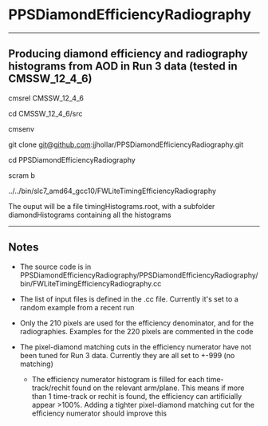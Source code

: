 # PPSDiamondEfficiencyRadiography

----------------------------------------------------------------
Producing diamond efficiency and radiography histograms from AOD
in Run 3 data (tested in CMSSW_12_4_6)
----------------------------------------------------------------

cmsrel CMSSW_12_4_6

cd CMSSW_12_4_6/src

cmsenv

git clone git@github.com:jjhollar/PPSDiamondEfficiencyRadiography.git

cd PPSDiamondEfficiencyRadiography

scram b

../../bin/slc7_amd64_gcc10/FWLiteTimingEfficiencyRadiography

The ouput will be a file timingHistograms.root, with a subfolder diamondHistograms containing all the histograms

----------------------------------------------------------------
Notes
----------------------------------------------------------------

   * The source code is in PPSDiamondEfficiencyRadiography/PPSDiamondEfficiencyRadiography/bin/FWLiteTimingEfficiencyRadiography.cc

   * The list of input files is defined in the .cc file. Currently it's set to a random example from a recent run

   * Only the 210 pixels are used for the efficiency denominator, and for the radiographies. Examples for the 220 pixels are commented in the code

   * The pixel-diamond matching cuts in the efficiency numerator have not been tuned for Run 3 data. Currently they are all set to +-999 (no matching)

      * The efficiency numerator histogram is filled for each time-track/rechit found on the relevant arm/plane. This means if more than 1 
        time-track or rechit is found, the efficiency can artificially appear >100%. Adding a tighter pixel-diamond matching cut for the 
	efficiency numerator should improve this